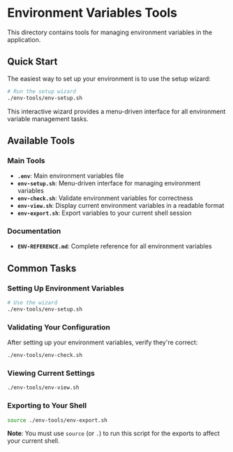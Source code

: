 # Environment Variables Tools

This directory contains tools for managing environment variables in the application.

## Quick Start

The easiest way to set up your environment is to use the setup wizard:

```bash
# Run the setup wizard
./env-tools/env-setup.sh
```

This interactive wizard provides a menu-driven interface for all environment variable management tasks.

## Available Tools

### Main Tools

- **`.env`**: Main environment variables file 
- **`env-setup.sh`**: Menu-driven interface for managing environment variables
- **`env-check.sh`**: Validate environment variables for correctness
- **`env-view.sh`**: Display current environment variables in a readable format
- **`env-export.sh`**: Export variables to your current shell session

### Documentation

- **`ENV-REFERENCE.md`**: Complete reference for all environment variables

## Common Tasks

### Setting Up Environment Variables

```bash
# Use the wizard
./env-tools/env-setup.sh
```

### Validating Your Configuration

After setting up your environment variables, verify they're correct:

```bash
./env-tools/env-check.sh
```

### Viewing Current Settings

```bash
./env-tools/env-view.sh
```

### Exporting to Your Shell

```bash
source ./env-tools/env-export.sh
```

**Note**: You must use `source` (or `.`) to run this script for the exports to affect your current shell.